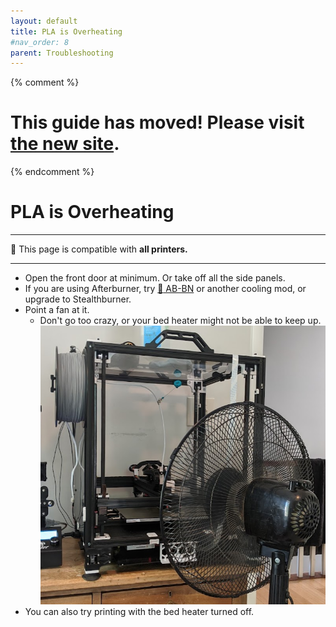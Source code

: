 ```yaml
---
layout: default
title: PLA is Overheating
#nav_order: 8
parent: Troubleshooting
---
```

{% comment %} 
# This guide has moved! Please visit [the new site](https://ellis3dp.com/Print-Tuning-Guide/).
{% endcomment %}
# PLA is Overheating
---
:dizzy: This page is compatible with **all printers.**

---
- Open the front door at minimum. Or take off all the side panels.
- If you are using Afterburner, try [:page_facing_up: AB-BN](https://github.com/VoronDesign/VoronUsers/tree/master/printer_mods/Badnoob/AB-BN) or another cooling mod, or upgrade to Stealthburner.
- Point a fan at it.
    - Don't go too crazy, or your bed heater might not be able to keep up.
    ![](./images/pla_overheating/PLA-Fan.png) 
- You can also try printing with the bed heater turned off.

